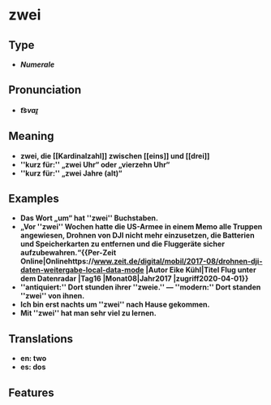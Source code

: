 # zwei
## Type
- _**Numerale**_
## Pronunciation
- _**t͡svaɪ̯**_
## Meaning
- **zwei, die [[Kardinalzahl]] zwischen [[eins]] und [[drei]]**
- **''kurz für:'' „zwei Uhr“ oder „vierzehn Uhr“**
- **''kurz für:'' „zwei Jahre (alt)“**
## Examples
- **Das Wort „um“ hat ''zwei'' Buchstaben.**
- **„Vor ''zwei'' Wochen hatte die US-Armee in einem Memo alle Truppen angewiesen, Drohnen von DJI nicht mehr einzusetzen, die Batterien und Speicherkarten zu entfernen und die Fluggeräte sicher aufzubewahren.“<ref>{{Per-Zeit Online|Onlinehttps://www.zeit.de/digital/mobil/2017-08/drohnen-dji-daten-weitergabe-local-data-mode |Autor Eike Kühl|Titel Flug unter dem Datenradar |Tag16 |Monat08|Jahr2017 |zugriff2020-04-01}}</ref>**
- **''antiquiert:'' Dort stunden ihrer ''zweie.'' — ''modern:'' Dort standen ''zwei'' von ihnen.**
- **Ich bin erst nachts um ''zwei'' nach Hause gekommen.**
- **Mit ''zwei'' hat man sehr viel zu lernen.**
## Translations
- **en: two**
- **es: dos**
## Features
